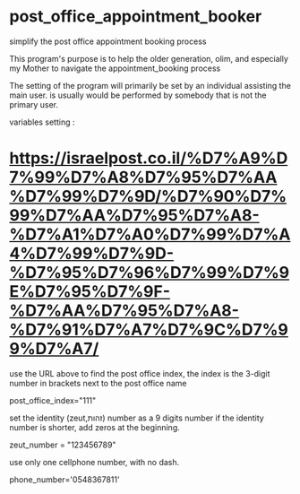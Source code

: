 # post_office_appointment_booker
simplify the post office appointment booking process  

This program's purpose is to help the older generation, olim, and especially my Mother to navigate the appointment_booking process

The setting of the program will primarily be set by an individual assisting the main user. is usually would be performed by somebody that is not the primary user.

variables setting :

# https://israelpost.co.il/%D7%A9%D7%99%D7%A8%D7%95%D7%AA%D7%99%D7%9D/%D7%90%D7%99%D7%AA%D7%95%D7%A8-%D7%A1%D7%A0%D7%99%D7%A4%D7%99%D7%9D-%D7%95%D7%96%D7%99%D7%9E%D7%95%D7%9F-%D7%AA%D7%95%D7%A8-%D7%91%D7%A7%D7%9C%D7%99%D7%A7/
use the URL above to find the post office index, the index is the 3-digit number in brackets next to the post office name 

post_office_index="111"


set the identity (zeut,זהות) number as a 9 digits number if the identity number is shorter, add zeros at the beginning.

zeut_number = "123456789"


use only one cellphone number, with no dash.

phone_number='0548367811'
